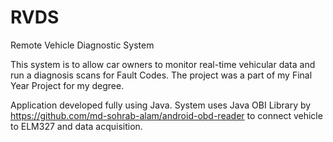 # RVDS
Remote Vehicle Diagnostic System

This system is to allow car owners to monitor real-time vehicular data and run a diagnosis scans for Fault Codes.
The project was a part of my Final Year Project for my degree.

Application developed fully using Java.
System uses Java OBI Library by https://github.com/md-sohrab-alam/android-obd-reader to connect vehicle to ELM327 and data acquisition.
